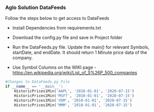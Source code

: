 ### Aglo Solution DataFeeds

Follow the steps below to get access to DataFeeds

- Install Dependencies from requirements.txt

- Download the config.py file and save in Project folder

- Run the DataFeeds.py file. Update the main() for relevant Symbols, startDate, and endDate. It should return 1 Minute price data of the company.

- Use Symbol Columns on the WIKI page - https://en.wikipedia.org/wiki/List_of_S%26P_500_companies

```python
#Changes to DataFeeds.py File
if __name__ == '__main__':
    HistoricPrices1Min('AAPL', '2010-01-01', '2020-07-15')
    HistoricPrices1Min('MSFT', '2010-01-01', '2020-07-15')
    HistoricPrices1Min('XOM', '2010-01-01', '2020-07-15')
    HistoricPrices1Min('MMM', '2010-01-01', '2020-07-15')

```

<!--
**algosolutions/AlgoSolutions** is a ✨ _special_ ✨ repository because its `README.md` (this file) appears on your GitHub profile.

Here are some ideas to get you started:

- 🔭 I’m currently working on ...
- 🌱 I’m currently learning ...
- 👯 I’m looking to collaborate on ...
- 🤔 I’m looking for help with ...
- 💬 Ask me about ...
- 📫 How to reach me: ...
- 😄 Pronouns: ...
- ⚡ Fun fact: ...
-->
